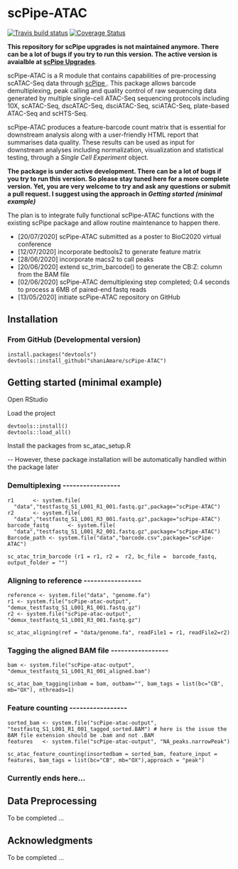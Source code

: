 # scPipe-ATAC

[![Travis build status](https://travis-ci.org/shaniAmare/scPipe-ATAC.svg?branch=master)](https://travis-ci.org/shaniAmare/scPipe-ATAC)
[![Coverage
Status](https://codecov.io/gh/shaniAmare/scPipe-ATAC/branch/master/graph/badge.svg)](https://codecov.io/gh/shaniAmare/scPipe-ATAC)

**This repository for scPipe upgrades is not maintained anymore. There can be a lot of bugs if you try to run this version. The active version is avaialble at [scPipe Upgrades](https://github.com/shaniAmare/scPipe)**.

scPipe-ATAC is a R module that contains capabilities of pre-processing scATAC-Seq data through <a href=https://github.com/LuyiTian/scPipe> scPipe </a>. 
This package allows barcode demultiplexing, peak calling and quality control of raw sequencing data generated by multiple single-cell ATAC-Seq sequencing protocols including 
10X, scATAC-Seq, dscATAC-Seq, dsciATAC-Seq, sciATAC-Seq, plate-based ATAC-Seq and scHTS-Seq.

scPipe-ATAC produces a feature-barcode count matrix that is essential for downstream analysis along with a user-friendly HTML report that summarises data quality. 
These results can be used as input for downstream analyses including normalization, visualization and statistical testing, through a *Single Cell Experiment* object.

**The package is under active development. There can be a lot of bugs if you try to run this version. So please stay tuned here for a more complete version. Yet, you are very welcome to try and ask any questions or submit a pull request. I suggest using the approach in _Getting started (minimal example)_**

The plan is to integrate fully functional scPipe-ATAC functions with the existing scPipe package and allow routine maintenance to happen there.

* [20/07/2020] scPipe-ATAC submitted as a poster to BioC2020 virtual conference
* [12/07/2020] incorporate bedtools2 to generate feature matrix
* [28/06/2020] incorporate macs2 to call peaks
* [20/06/2020] extend sc_trim_barcode() to generate the CB:Z: column from the BAM file
* [02/06/2020] scPipe-ATAC demultiplexing step completed; 0.4 seconds to process a 6MB of paired-end fastq reads
* [13/05/2020] initiate scPipe-ATAC repository on GitHub 

## Installation

### From GitHub (Developmental version)

```{r}
install.packages("devtools")
devtools::install_github("shaniAmare/scPipe-ATAC")
```

## Getting started (minimal example)

Open RStudio

Load the project

```{r}
devtools::install()
devtools::load_all()
```

Install the packages from sc_atac_setup.R

-- However, these package installation will be automatically handled within the package later

### Demultiplexing -----------------

```{r}
r1      <- system.file(
  "data","testfastq_S1_L001_R1_001.fastq.gz",package="scPipe-ATAC") 
r2      <- system.file(
  "data","testfastq_S1_L001_R3_001.fastq.gz",package="scPipe-ATAC") 
barcode_fastq      <- system.file(
  "data","testfastq_S1_L001_R2_001.fastq.gz",package="scPipe-ATAC") 
Barcode_path <- system.file("data","barcode.csv",package="scPipe-ATAC")

sc_atac_trim_barcode (r1 = r1, r2 =  r2, bc_file =  barcode_fastq, output_folder = "")
```

### Aligning to reference -----------------

```{r}
reference <- system.file("data", "genome.fa")
r1 <- system.file("scPipe-atac-output", "demux_testfastq_S1_L001_R1_001.fastq.gz")
r2 <- system.file("scPipe-atac-output", "demux_testfastq_S1_L001_R3_001.fastq.gz")

sc_atac_aligning(ref = "data/genome.fa", readFile1 = r1, readFile2=r2)
```

### Tagging the aligned BAM file -----------------

```{r}
bam <- system.file("scPipe-atac-output", "demux_testfastq_S1_L001_R1_001_aligned.bam")

sc_atac_bam_tagging(inbam = bam, outbam="", bam_tags = list(bc="CB", mb="OX"), nthreads=1)
```

### Feature counting -----------------

```{r}
sorted_bam <- system.file("scPipe-atac-output", "testfastq_S1_L001_R1_001_tagged_sorted.BAM") # here is the issue the BAM file extension should be .bam and not .BAM
features   <- system.file("scPipe-atac-output", "NA_peaks.narrowPeak")

sc_atac_feature_counting(insortedbam = sorted_bam, feature_input = features, bam_tags = list(bc="CB", mb="OX"),approach = "peak")
```

### Currently ends here...

## Data Preprocessing

To be completed ...

## Acknowledgments

To be completed ...
